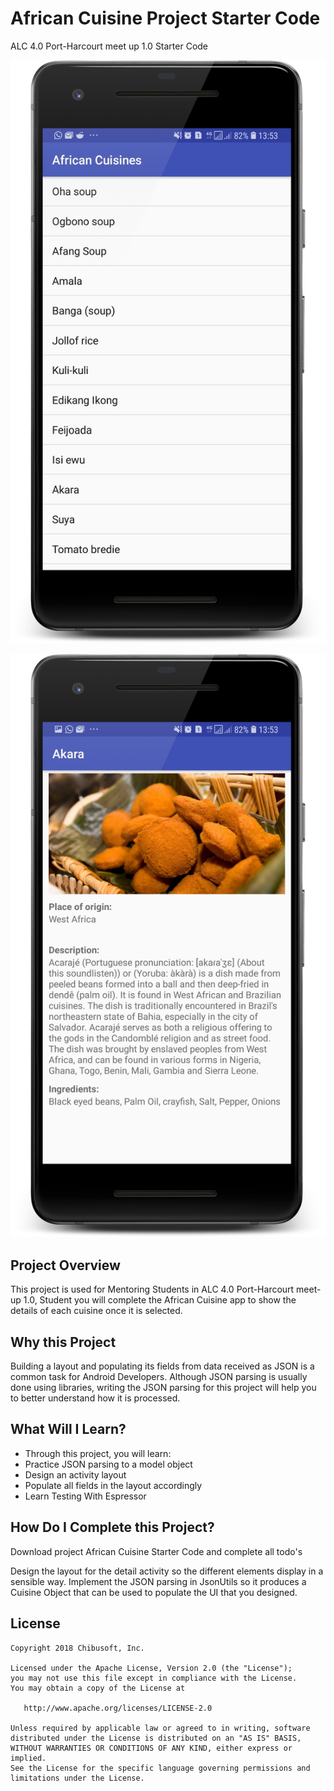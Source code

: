 # African Cuisine Project Starter Code
ALC 4.0 Port-Harcourt meet up 1.0 Starter Code

![alt text](https://github.com/otichibueze/AfricanCuisines/blob/master/ScreenShots/Screenshot1_framed.png)

![alt text](https://github.com/otichibueze/AfricanCuisines/blob/master/ScreenShots/Screenshot2_framed.png)


## Project Overview
This project is used for Mentoring Students in ALC 4.0 Port-Harcourt meet-up 1.0, Student you will complete the African Cuisine app to show the details of each cuisine once it is selected.
 
## Why this Project
Building a layout and populating its fields from data received as JSON is a common task for Android Developers. Although JSON parsing is usually done using libraries, writing the JSON parsing for this project will help you to better understand how it is processed.


## What Will I Learn?
- Through this project, you will learn:
- Practice JSON parsing to a model object
- Design an activity layout
- Populate all fields in the layout accordingly
- Learn Testing With Espressor

## How Do I Complete this Project?
Download project African Cuisine Starter Code and complete all todo's

Design the layout for the detail activity so the different elements display in a sensible way. Implement the JSON parsing in JsonUtils so it produces a Cuisine Object that can be used to populate the UI that you designed.


## License
```
Copyright 2018 Chibusoft, Inc.

Licensed under the Apache License, Version 2.0 (the "License");
you may not use this file except in compliance with the License.
You may obtain a copy of the License at

   http://www.apache.org/licenses/LICENSE-2.0

Unless required by applicable law or agreed to in writing, software
distributed under the License is distributed on an "AS IS" BASIS,
WITHOUT WARRANTIES OR CONDITIONS OF ANY KIND, either express or implied.
See the License for the specific language governing permissions and
limitations under the License.
